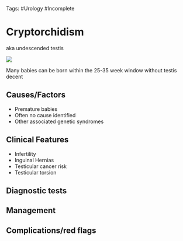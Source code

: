Tags: #Urology #Incomplete 
# Cryptorchidism
aka undescended testis 

![](https://i.imgur.com/TEOIepH.png)

Many babies can be born within the 25-35 week window without testis decent 

## Causes/Factors
- Premature babies
- Often no cause identified
- Other associated genetic syndromes

## Clinical Features
- Infertility
- Inguinal Hernias
- Testicular cancer risk
- Testicular torsion

## Diagnostic tests


## Management


## Complications/red flags



